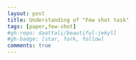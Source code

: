 ```yaml
---
layout: post
title: Understanding of "Few shot task"
tags: [paper,few-shot]
#gh-repo: daattali/beautiful-jekyll
#gh-badge: [star, fork, follow]
comments: true
---
```


